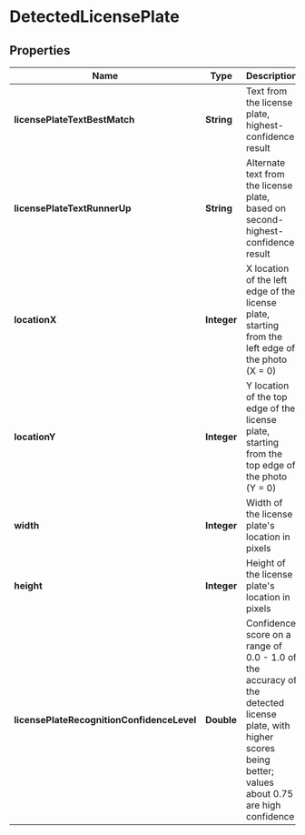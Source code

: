 
# DetectedLicensePlate

## Properties
Name | Type | Description | Notes
------------ | ------------- | ------------- | -------------
**licensePlateTextBestMatch** | **String** | Text from the license plate, highest-confidence result |  [optional]
**licensePlateTextRunnerUp** | **String** | Alternate text from the license plate, based on second-highest-confidence result |  [optional]
**locationX** | **Integer** | X location of the left edge of the license plate, starting from the left edge of the photo (X &#x3D; 0) |  [optional]
**locationY** | **Integer** | Y location of the top edge of the license plate, starting from the top edge of the photo (Y &#x3D; 0) |  [optional]
**width** | **Integer** | Width of the license plate&#39;s location in pixels |  [optional]
**height** | **Integer** | Height of the license plate&#39;s location in pixels |  [optional]
**licensePlateRecognitionConfidenceLevel** | **Double** | Confidence score on a range of 0.0 - 1.0 of the accuracy of the detected license plate, with higher scores being better; values about 0.75 are high confidence |  [optional]



